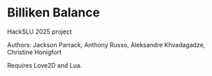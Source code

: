 # Billiken Balance

HackSLU 2025 project

Authors: Jackson Parrack, Anthony Russo, Aleksandre Khvadagadze, Christine Honigfort

Requires Love2D and Lua.